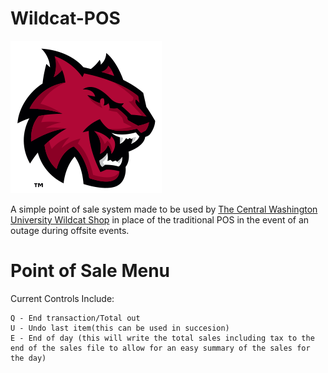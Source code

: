 # Wildcat-POS

![alt_text](https://github.com/cushonz/Wildcat-POS/blob/main/pics/Wildcat%20spirit%20mark%20facing%20right2-cropped.png)


A simple point of sale system made to be used by [The Central Washington University Wildcat Shop](https://wildcatshop.net/) in place of the traditional POS in the event of an outage during offsite events.

# Point of Sale Menu


Current Controls Include:

	Q - End transaction/Total out
	U - Undo last item(this can be used in succesion)
	E - End of day (this will write the total sales including tax to the end of the sales file to allow for an easy summary of the sales for the day)
	



